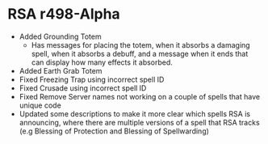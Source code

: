 # RSA r498-Alpha
* Added Grounding Totem
    * Has messages for placing the totem, when it absorbs a damaging spell, when it absorbs a debuff, and a message when it ends that can display how many effects it absorbed.
* Added Earth Grab Totem
* Fixed Freezing Trap using incorrect spell ID
* Fixed Crusade using incorrect spell ID
* Fixed Remove Server names not working on a couple of spells that have unique code
* Updated some descriptions to make it more clear which spells RSA is announcing, where there are multiple versions of a spell that RSA tracks (e.g Blessing of Protection and Blessing of Spellwarding)